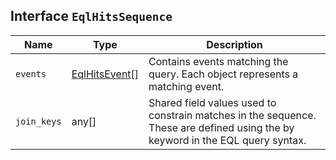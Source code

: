 ## Interface `EqlHitsSequence`

| Name | Type | Description |
| - | - | - |
| `events` | [EqlHitsEvent](./EqlHitsEvent.md)<TEvent>[] | Contains events matching the query. Each object represents a matching event. |
| `join_keys` | any[] | Shared field values used to constrain matches in the sequence. These are defined using the by keyword in the EQL query syntax. |
